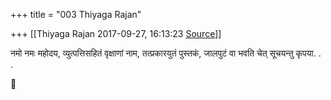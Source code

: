 +++
title = "003 Thiyaga Rajan"

+++
[[Thiyaga Rajan	2017-09-27, 16:13:23 [Source](https://groups.google.com/g/bvparishat/c/3CDMpHkX2YA)]]



नमो नमः महोदय, व्युत्पत्तिसहितं वृक्षाणां नाम, तत्प्रकारयुतं पुस्तकं, जालपुटं वा भवति चेत् सूचयन्तु कृपया. . .



